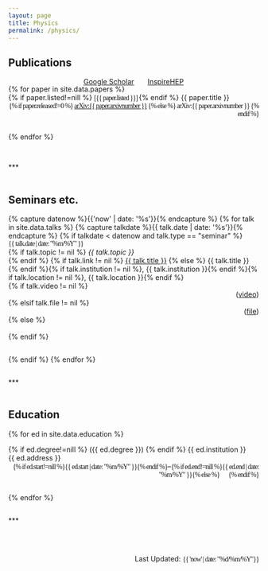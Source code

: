 ```yaml
---
layout: page
title: Physics
permalink: /physics/
---
```



## Publications
<!-- <h2 style="color:--brand-color">Publications</h2> -->

<div class="container">
<p style="text-align:center">
  <a href="https://scholar.google.com/citations?user=A15RZN4AAAAJ">Google Scholar</a>
  &nbsp;&nbsp;&nbsp;&nbsp;&nbsp;
  <a href="https://inspirehep.net/authors/1926101">InspireHEP</a>
</p>
</div>
<div style="margin-top:-16px"></div>

<!-- #### 2021~ -->

<div class="container">
{% for paper in site.data.papers %}
<div class="row">
  <div class="col-9">
    {% if paper.listed!=nill %}
      <span style="font-family:'Consolas'; letter-spacing:-1px">
        [{{ paper.listed }}]
      </span>
    {% endif %}
    {{ paper.title }} 
  </div>
  <div class="col-3" style="text-align:right; font-family:'Consolas'; letter-spacing:-1px">
    {% if paper.released!=0 %}
      <span>
        <a href="http://arxiv.org/abs/{{ paper.arxivnumber }}">arXiv:{{ paper.arxivnumber }}</a>
      </span>
    {% else %}
      <span>
        arXiv:{{ paper.arxivnumber }}
      </span>
    {% endif %}
  </div>
</div>
<hr style="visibility:hidden"/>
{% endfor %}
</div>
<hr style="visibility:hidden"/>

<!-- #### "Prehistory"

<div class="container">
{% for paper in site.data.papers-prehistory %}
<div class="row">
  <div class="col-md-11" style="float:left">
    {% if paper.released!=nill %}{% if paper.listed!=nill %}[{{ paper.listed }}]{% endif %}{% endif %} {{ paper.title }} 
  </div>
  <div class="col-md-2" style="text-align:right">
    {% if paper.released!=0 %}<a href="http://arxiv.org/abs/{{ paper.arxivnumber }}">arXiv:{{ paper.arxivnumber }}</a>{% else %}arXiv:{{ paper.arxivnumber }}{% endif %}
  </div>
</div>
<hr style="visibility:hidden"/>
{% endfor %}
</div> -->
<!-- font-size:-1 -->

<hr style="visibility:hidden"/>
***
<hr style="visibility:hidden"/>

## Seminars etc.

<div class="container">
{% capture datenow %}{{'now' | date: '%s'}}{% endcapture %}
{% for talk in site.data.talks %}
{% capture talkdate %}{{ talk.date | date: '%s'}}{% endcapture %}
  {% if talkdate < datenow and talk.type == "seminar" %}
  <div class="row">
    <div class="col-1">
      <span style="font-family:'Consolas'; letter-spacing:-1px">
        {{ talk.date | date: "%m/%Y" }}&nbsp;&nbsp;
      </span>
    </div>
    <div class="col-10"> 
      {% if talk.topic != nil %}
        <em>{{ talk.topic }}</em><br>
      {% endif %}
      {% if talk.link != nil %}
        <a href="{{ talk.link }}">{{ talk.title }}</a>
      {% else %}
        {{ talk.title }}{% endif %}{% if talk.institution != nil %}, {{ talk.institution }}{% endif %}{% if talk.location != nil %}, {{ talk.location }}{% endif %}
    </div>  
    {% if talk.video != nil %}
    <div class="col-1" style="text-align:right">
      (<a href="{{ talk.video }}">video</a>)
    </div>
    {% elsif talk.file != nil %}
    <div class="col-1" style="text-align:right">
      (<a href="{{ talk.file }}">file</a>)
    </div>
    {% else %}
    <div class="col-1" style="text-align:right">
      &nbsp;
    </div>
    {% endif %}
  </div>
  <hr style="visibility:hidden"/>
  {% endif %}
{% endfor %}
</div>

<hr style="visibility:hidden"/>
***
<hr style="visibility:hidden"/>

## Education

{% for ed in site.data.education %}
<div class="row">
  <div class="col-8">
    {% if ed.degree!=nill %}
      ({{ ed.degree }})
    {% endif %}
    {{ ed.institution }}
    <br>
    <span>{{ ed.address }}</span>
  </div>
  <div class="col-4" style="text-align:right"> 
    <span style="font-family:'Consolas'; letter-spacing:-1px">{% if ed.start!=nill %}{{ ed.start | date: "%m/%Y" }}{% endif %}</span>–<span style="text-align:right; font-family:'Consolas'; letter-spacing:-1px">{% if ed.end!=nill %}{{ ed.end | date: "%m/%Y" }}{% else %}&nbsp;&nbsp;&nbsp;&nbsp;&nbsp;&nbsp;&nbsp;{% endif %}</span>
  </div>
  <hr style="visibility:hidden"/>
</div>
{% endfor %}

<hr style="visibility:hidden"/>
***
<hr style="visibility:hidden"/>

<br>
<div class="container">
  <p style="text-align:right">
    Last Updated:
    <span style="text-align:right; font-family:'Consolas'; letter-spacing:-1px">
      {{ 'now' | date: "%d/%m/%Y"}}
    </span>
  </p>
</div>



